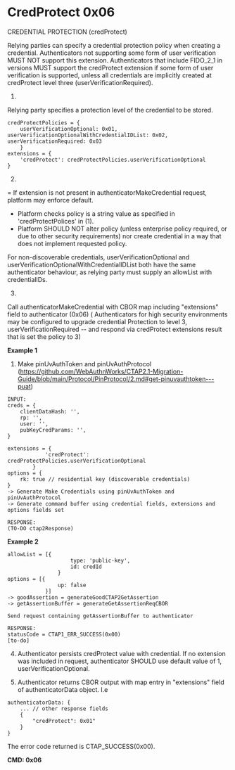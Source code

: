 # CredProtect 0x06
CREDENTIAL PROTECTION (credProtect)

Relying parties can specify a credential protection policy when creating a credential. 
Authenticators not supporting some form of user verification MUST NOT support this extension. 
Authenticators that include FIDO_2_1 in versions MUST support the credProtect extension if some form of user verification is supported, unless all credentials are implicitly created at credProtect level three (userVerificationRequired).


1. 
Relying party specifies a protection level of the credential to be stored.

```
credProtectPolicies = { 
    userVerificationOptional: 0x01, userVerificationOptionalWithCredentialIDList: 0x02, userVerificationRequired: 0x03 
    }
extensions = {
	'credProtect': credProtectPolicies.userVerificationOptional
}
```


2. 
= If extension is not present in authenticatorMakeCredential request, platform may enforce default. 

- Platform checks policy is a string value as specified in 'credProtectPolices' in (1).
- Platform SHOULD NOT alter policy (unless enterprise policy required, or due to other security requirements) nor create credential in a way that does not implement requested policy.

For non-discoverable credentials, userVerificationOptional and userVerificationOptionalWithCredentialIDList both have the same authenticator behaviour, as relying party must supply an allowList with credentialIDs.

3. 
Call authenticatorMakeCredential with CBOR map including "extensions" field to authenticator (0x06)
( Authenticators for high security environments may be configured to upgrade credential Protection to level 3, userVerificationRequired -- and respond via credProtect extensions result that is set the policy to 3)

**Example 1**
1. Make pinUvAuthToken and pinUvAuthProtocol (https://github.com/WebAuthnWorks/CTAP2.1-Migration-Guide/blob/main/Protocol/PinProtocol/2.md#get-pinuvauthtoken---puat)
```
INPUT:
creds = {
    clientDataHash: '',
    rp: '',
    user: '',
    pubKeyCredParams: '',
}

extensions = {
            'credProtect': credProtectPolicies.userVerificationOptional
        }
options = {
    rk: true // residential key (discoverable credentials)
}
-> Generate Make Credentials using pinUvAuthToken and pinUvAuthProtocol
-> Generate command buffer using credential fields, extensions and options fields set

RESPONSE:
(TO-DO ctap2Response) 
```

**Example 2**
```
allowList = [{
                    type: 'public-key',
                    id: credId
                }
options = [{
                up: false
            }]
-> goodAssertion = generateGoodCTAP2GetAssertion
-> getAssertionBuffer = generateGetAssertionReqCBOR

Send request containing getAssertionBuffer to authenticator

RESPONSE:
statusCode = CTAP1_ERR_SUCCESS(0x00)
[to-do]
```
4. Authenticator persists credProtect value with credential. If no extension was included in request, authenticator SHOULD use default value of 1, userVerificationOptional. 

5. Authenticator returns CBOR output with map entry in "extensions" field of authenticatorData object. I.e
```
authenticatorData: {
    ... // other response fields
    { 
        "credProtect": 0x01" 
    }
}
```
The error code returned is CTAP_SUCCESS(0x00).


**CMD: 0x06**
